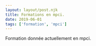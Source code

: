 ```yaml
---
layout: layout/post.njk 
title: Formations en mpci.
date: 2019-06-01
tags: ['formation', 'mpci']
---
```


Formation donnée actuellement en mpci.